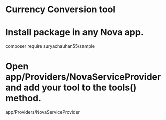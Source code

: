 # Currency Conversion tool

# Install package in any Nova app.

composer require suryachauhan55/sample

# Open app/Providers/NovaServiceProvider and add your tool to the tools() method. 

app/Providers/NovaServiceProvider
